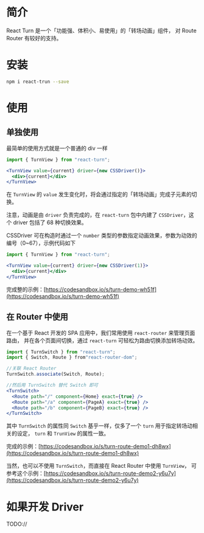 # 简介

React Turn 是一个「功能强、体积小、易使用」的「转场动画」组件，
对 Route Router 有较好的支持。

# 安装
```bash
npm i react-trun --save
```

# 使用

## 单独使用
最简单的使用方式就是一个普通的 div 一样

```jsx
import { TurnView } from "react-turn";

<TurnView value={current} driver={new CSSDriver()}>
  <div>{current}</div>
</TurnView>
```
在 `TurnView` 的 `value` 发生变化时，将会通过指定的「转场动画」完成子元素的切换。

注意，动画是由 `driver` 负责完成的，在 `react-turn` 包中内建了 `CSSDriver`，这个 driver 包括了 68 种切换效果。

CSSDriver 可在构造时通过一个 `number` 类型的参数指定动画效果，参数为动效的编号（0~67），示例代码如下

```jsx
import { TurnView } from "react-turn";

<TurnView value={current} driver={new CSSDriver(1)}>
  <div>{current}</div>
</TurnView>
```

完成整的示例：[https://codesandbox.io/s/turn-demo-wh51f](https://codesandbox.io/s/turn-demo-wh51f)


## 在 Router 中使用

在一个基于 React 开发的 SPA 应用中，我们常用使用 `react-router` 来管理页面路由，
并在各个页面间切换，通过 `react-turn` 可轻松为路由切换添加转场动效。

```jsx
import { TurnSwitch } from "react-turn";
import { Switch, Route } from"react-router-dom";

//关联 React Router
TurnSwitch.associate(Switch, Route);

//然后用 TurnSwitch 替代 Switch 即可
<TurnSwitch>
  <Route path="/" component={Home} exact={true} />
  <Route path="/a" component={PageA} exact={true} />
  <Route path="/b" component={PageB} exact={true} />
</TurnSwitch>
```

其中 `TurnSwitch` 的属性同 `Switch` 基乎一样，仅多了一个 `turn` 用于指定转场动相关的设定，
`turn` 和 `TrunView` 的属性一致。

完成的示例：[https://codesandbox.io/s/turn-route-demo1-dh8wx](https://codesandbox.io/s/turn-route-demo1-dh8wx)

当然，也可以不使用 `TurnSwitch`，而直接在 React Router 中使用 `TurnView`，
可参考这个示例：[https://codesandbox.io/s/turn-route-demo2-y6u7y](https://codesandbox.io/s/turn-route-demo2-y6u7y)

# 如果开发 Driver

TODO://